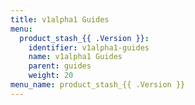 ```yaml
---
title: v1alpha1 Guides
menu:
  product_stash_{{ .Version }}:
    identifier: v1alpha1-guides
    name: v1alpha1 Guides
    parent: guides
    weight: 20
menu_name: product_stash_{{ .Version }}
---
```

